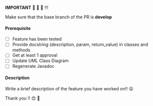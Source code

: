 **IMPORTANT** :rotating_light: :rotating_light: :rotating_light: !!!

Make sure that the base branch of the PR is **develop**
#### Prerequisite
- [ ] Feature has been tested
- [ ] Provide docstring (description, param, return_value) in classes and methods
- [ ] Get at least 1 approval
- [ ] Update UML Class Diagram
- [ ] Regenerate Javadoc

#### Description
Write a brief description of the feature you have worked on!! :astonished:

Thank you !! :blush: :pray:
